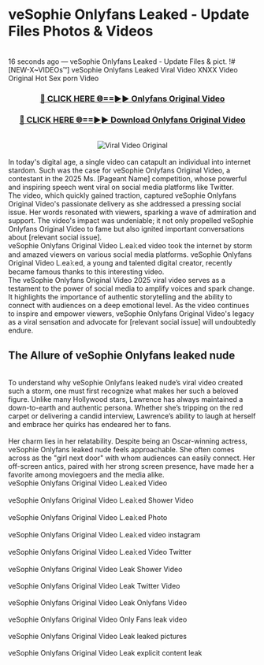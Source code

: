 # veSophie Onlyfans Leaked - Update Files Photos & Videos 
<br>
16 seconds ago — veSophie Onlyfans Leaked - Update Files & pict. !#[NEW-X~VIDEOs™] veSophie Onlyfans Leaked Viral Video XNXX Video Original Hot Sex porn Video
<br>
<div align="center">
<h3><a href="http://freeplayer.one?title=veSophie&ref=25OR" rel="nofollow">🔴 CLICK HERE 🌐==►► Onlyfans Original Video</a></h3>
<h3><a href="http://freeplayer.one?title=veSophie&ref=25OR" rel="nofollow">🔴 CLICK HERE 🌐==►► Download Onlyfans Original Video</a></h3>
<br>
<a href="http://freeplayer.one?title=veSophie&ref=25OR" rel="nofollow" data-target="animated-image.originalLink"><img src="https://i.ibb.co.com/xMMVF88/686577567.gif" alt="Viral Video Original" style="max-width: 100%; display: inline-block;" data-target="animated-image.originalImage"></a>
</div>
<br>
In today's digital age, a single video can catapult an individual into internet stardom. Such was the case for veSophie Onlyfans Original Video, a contestant in the 2025 Ms. [Pageant Name] competition, whose powerful and inspiring speech went viral on social media platforms like Twitter.
<br>
The video, which quickly gained traction, captured veSophie Onlyfans Original Video's passionate delivery as she addressed a pressing social issue. Her words resonated with viewers, sparking a wave of admiration and support. The video's impact was undeniable; it not only propelled veSophie Onlyfans Original Video to fame but also ignited important conversations about [relevant social issue].
<br>
veSophie Onlyfans Original Video L.ea𝚔ed video took the internet by storm and amazed viewers on various social media platforms. veSophie Onlyfans Original Video L.ea𝚔ed, a young and talented digital creator, recently became famous thanks to this interesting video.
<br>
The veSophie Onlyfans Original Video 2025 viral video serves as a testament to the power of social media to amplify voices and spark change. It highlights the importance of authentic storytelling and the ability to connect with audiences on a deep emotional level. As the video continues to inspire and empower viewers, veSophie Onlyfans Original Video's legacy as a viral sensation and advocate for [relevant social issue] will undoubtedly endure.
<br>
<h2>The Allure of veSophie Onlyfans leaked nude</h2>
<br>
To understand why veSophie Onlyfans leaked nude’s viral video created such a storm, one must first recognize what makes her such a beloved figure. Unlike many Hollywood stars, Lawrence has always maintained a down-to-earth and authentic persona. Whether she’s tripping on the red carpet or delivering a candid interview, Lawrence’s ability to laugh at herself and embrace her quirks has endeared her to fans.
<br><br>
Her charm lies in her relatability. Despite being an Oscar-winning actress, veSophie Onlyfans leaked nude feels approachable. She often comes across as the "girl next door" with whom audiences can easily connect. Her off-screen antics, paired with her strong screen presence, have made her a favorite among moviegoers and the media alike.
<br>
veSophie Onlyfans Original Video L.ea𝚔ed Video
<br><br>
veSophie Onlyfans Original Video L.ea𝚔ed Shower Video
<br><br>
veSophie Onlyfans Original Video L.ea𝚔ed Photo
<br><br>
veSophie Onlyfans Original Video L.ea𝚔ed video instagram
<br><br>
veSophie Onlyfans Original Video L.ea𝚔ed Video Twitter
<br><br>
veSophie Onlyfans Original Video Leak Shower Video
<br><br>
veSophie Onlyfans Original Video Leak Twitter Video
<br><br>
veSophie Onlyfans Original Video Leak Onlyfans Video
<br><br>
veSophie Onlyfans Original Video Only Fans leak video
<br><br>
veSophie Onlyfans Original Video Leak leaked pictures
<br><br>
veSophie Onlyfans Original Video Leak explicit content leak